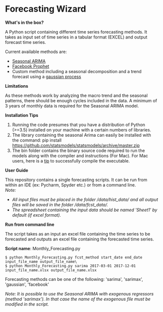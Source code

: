 # Forecasting Wizard

**What's in the box?**

A Python script containing different time series forecasting methods. It takes as input set of time series in a tabular format (EXCEL) and output forecast time series.

Current available methods are:
* [Seasonal ARIMA](http://www.statsmodels.org/dev/generated/statsmodels.tsa.statespace.sarimax.SARIMAX.html#statsmodels.tsa.statespace.sarimax.SARIMAX)
* [Facebook Prophet](https://facebookincubator.github.io/prophet/)
* Custom method including a seasonal decomposition and a trend forecast using a [gaussian process](http://scikit-learn.org/stable/modules/gaussian_process.html)

**Limitations**

As these methods work by analyzing the macro trend and the seasonal patterns, there should be enough cycles included in the data. A minimum of 3 years of monthly data is required for the Seasonal ARIMA model.

**Installation Tips**

1. Running the code presumes that you have a distribution of Python (>=3.5) installed on your machine with a certain numbers of libraries.
2. The library containing the seasonal Arima can easily be installed with the command: pip install https://github.com/statsmodels/statsmodels/archive/master.zip
3. The bin folder contains the binary source code required to run the models along with the compiler and instructions (For Mac). For Mac users, here is a [tip](https://github.com/christophsax/seasonal/wiki/Compiling-X-13ARIMA-SEATS-from-Source-for-OS-X) to successfully compile the executable.

**User Guide**

This repository contains a single forecasting scripts. It can be run from within an IDE (ex: Pycharm, Spyder etc.) or from a command line.\
_Note:_
* _All input files must be placed in the folder /data/hist_data/ and all output files will be saved in the folder /data/fcst_data/._
* _The spreadsheet containing the input data should be named 'Sheet1' by default (if excel format)._

**Run from command line**

The script takes as an input an excel file containing the time series to be forecasted and outputs an excel file containing the forecasted time series.

**Script name**: Monthly_Forecasting.py

    $ python Monthly_Forecasting.py fcst_method start_date end_date input_file_name output_file_name\
    $ python Monthly_Forecasting.py sarima 2017-03-01 2017-12-01 input_file_name.xlsx output_file_name.xlsx

Forecasting methods can be one of the following: 'sarima', 'sarimax', 'gaussian', 'facebook'

_Note: It is possible to use the Seasonal ARIMA with exogenous regressors (method 'sarimax'). In that case the name of the exogenous file must be modified in the script._

